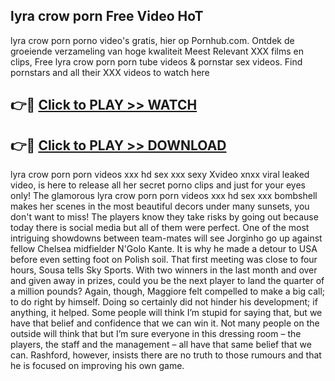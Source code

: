 ## lyra crow porn Free Video HoT 

lyra crow porn porno video's gratis, hier op Pornhub.com. Ontdek de groeiende verzameling van hoge kwaliteit Meest Relevant XXX films en clips,
Free lyra crow porn porn tube videos & pornstar sex videos. Find pornstars and all their XXX videos to watch here


## 👉🔴 [Click to PLAY >> WATCH](http://us.freeplayer.one?title=lyra_crow_porn&ref=16D)

## 👉🔴 [Click to PLAY >> DOWNLOAD](http://us.freeplayer.one?title=lyra_crow_porn&ref=16D)


lyra crow porn porn videos xxx hd sex xxx sexy Xvideo xnxx viral leaked video, is here to release all her secret porno clips and just for your eyes only! The glamorous lyra crow porn porn videos xxx hd sex xxx bombshell makes her scenes in the most beautiful decors under many sunsets, you don't want to miss! The players know they take risks by going out because today there is social media but all of them were perfect. One of the most intriguing showdowns between team-mates will see Jorginho go up against fellow Chelsea midfielder N'Golo Kante. It is why he made a detour to USA before even setting foot on Polish soil. That first meeting was close to four hours, Sousa tells Sky Sports. With two winners in the last month and over and given away in prizes, could you be the next player to land the quarter of a million pounds? Again, though, Maggiore felt compelled to make a big call; to do right by himself. Doing so certainly did not hinder his development; if anything, it helped. Some people will think I’m stupid for saying that, but we have that belief and confidence that we can win it. Not many people on the outside will think that but I’m sure everyone in this dressing room – the players, the staff and the management – all have that same belief that we can. Rashford, however, insists there are no truth to those rumours and that he is focused on improving his own game.